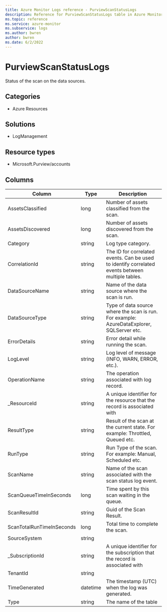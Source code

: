 ```yaml
---
title: Azure Monitor Logs reference - PurviewScanStatusLogs
description: Reference for PurviewScanStatusLogs table in Azure Monitor Logs.
ms.topic: reference
ms.service: azure-monitor
ms.subservice: logs
ms.author: bwren
author: bwren
ms.date: 6/2/2022
---
```


# PurviewScanStatusLogs

 Status of the scan on the data sources.

## Categories

- Azure Resources
## Solutions

- LogManagement
## Resource types

- Microsoft.Purview/accounts




## Columns

| Column | Type | Description |
| --- | --- | --- |
| AssetsClassified | long | Number of assets classified from the scan. |
| AssetsDiscovered | long | Number of assets discovered from the scan. |
| Category | string | Log type category. |
| CorrelationId | string | The ID for correlated events. Can be used to identify correlated events between multiple tables. |
| DataSourceName | string | Name of the data source where the scan is run. |
| DataSourceType | string | Type of data source where the scan is run. For example: AzureDataExplorer, SQLServer etc. |
| ErrorDetails | string | Error detail while running the scan. |
| LogLevel | string | Log level of message (INFO, WARN, ERROR, etc.). |
| OperationName | string | The operation associated with log record. |
| _ResourceId | string | A unique identifier for the resource that the record is associated with |
| ResultType | string | Result of the scan at the current state. For example: Throttled, Queued etc. |
| RunType | string | Run Type of the scan. For example: Manual, Scheduled etc. |
| ScanName | string | Name of the scan associated with the scan status log event. |
| ScanQueueTimeInSeconds | long | Time spent by this scan waiting in the queue. |
| ScanResultId | string | Guid of the Scan Result. |
| ScanTotalRunTimeInSeconds | long | Total time to complete the scan. |
| SourceSystem | string |  |
| _SubscriptionId | string | A unique identifier for the subscription that the record is associated with |
| TenantId | string |  |
| TimeGenerated | datetime | The timestamp (UTC) when the log was generated. |
| Type | string | The name of the table |
